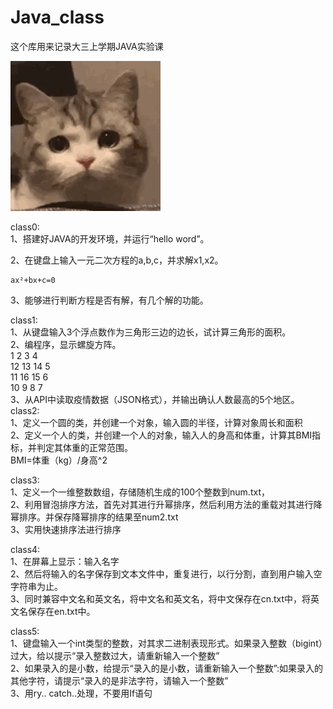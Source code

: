 # Java_class
这个库用来记录大三上学期JAVA实验课


![image](https://github.com/0806gcx/Java_class/blob/master/cry.gif)


class0:  
1、搭建好JAVA的开发环境，并运行“hello word”。


2、在键盘上输入一元二次方程的a,b,c，并求解x1,x2。


    ax²+bx+c=0


3、能够进行判断方程是否有解，有几个解的功能。



class1:  
1、从键盘输入3个浮点数作为三角形三边的边长，试计算三角形的面积。    
2、编程序，显示螺旋方阵。  
1	      2	        3	      4  
12	      13	    14	      5  
11	      16	    15	      6  
10	      9	         8	      7  
3、从API中读取疫情数据（JSON格式），并输出确认人数最高的5个地区。  
class2:  
1、定义一个圆的类，并创建一个对象，输入圆的半径，计算对象周长和面积  
2、定义一个人的类，并创建一个人的对象，输入人的身高和体重，计算其BMI指标，并判定其体重的正常范围。  
                             BMI=体重（kg）/身高^2  
  
class3:  
1、定义一个一维整数数组，存储随机生成的100个整数到num.txt，  
2、利用冒泡排序方法，首先对其进行升幂排序，然后利用方法的重载对其进行降幂排序。并保存降幂排序的结果至num2.txt  
3、实用快速排序法进行排序  

class4:  
1、在屏幕上显示：输入名字  
2、然后将输入的名字保存到文本文件中，重复进行，以行分割，直到用户输入空字符串为止。  
3、同时兼容中文名和英文名，将中文名和英文名，将中文保存在cn.txt中，将英文名保存在en.txt中。  
  
class5:  
1、键盘输入一个int类型的整数，对其求二进制表现形式。如果录入整数（bigint）过大，给以提示“录入整数过大，请重新输入一个整数”  
2、如果录入的是小数，给提示“录入的是小数，请重新输入一个整数”:如果录入的其他字符，请提示“录入的是非法字符，请输入一个整数”  
3、用ry.. catch..处理，不要用If语句  
